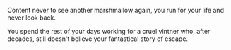 Content never to see another marshmallow again, you run for your life and never look back.

You spend the rest of your days working for a cruel vintner who, after decades, still doesn't believe your fantastical story of escape.
